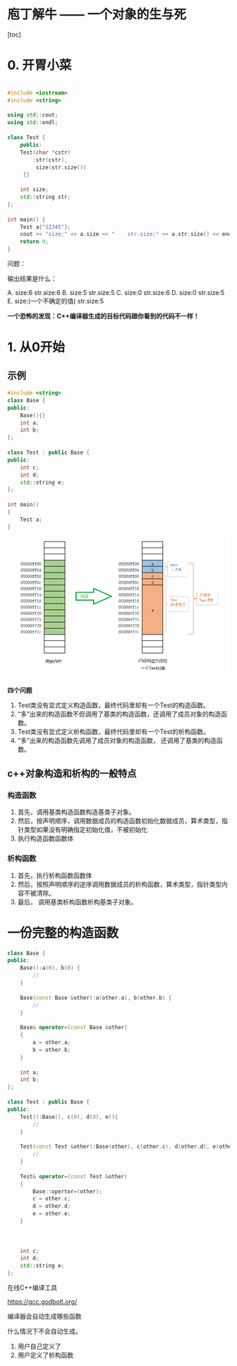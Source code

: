 # 庖丁解牛 —— 一个对象的生与死



[toc]

# 0. 开胃小菜

``` cpp

#include <iostream>
#include <string>

using std::cout;
using std::endl;

class Test {
    public:
    Test(char *cstr)
        :str(cstr),
         size(str.size())
     {}

    int size;
    std::string str;
};

int main() {
    Test a{"12345"};
    cout << "size:" << a.size << "    str.size:" << a.str.size() << endl;
    return 0;
}

```

问题：

输出结果是什么：

A.  size:6    str.size:6
B.  size:5    str.size:5
C.  size:0    str.size:6
D.  size:0    str.size:5
E.  size:(一个不确定的值)    str.size:5



**一个恐怖的发现：C++编译器生成的目标代码跟你看到的代码不一样！**

   



# 1. 从0开始

##  示例

```cpp
#include <string>
class Base {
public:
    Base(){}
    int a;
    int b;
};

class Test : public Base {
public:
    int c;
    int d;
    std::string e;
};

int main()
{
    Test a;
}
```

![构造对象](./构造过程.png)



**四个问题**

1. Test类没有显式定义构造函数，最终代码里却有一个Test的构造函数。
2. “多”出来的构造函数不但调用了基类的构造函数，还调用了成员对象的构造函数。
3. Test类没有显式定义析构函数，最终代码里却有一个Test的析构函数。
4. “多”出来的构造函数先调用了成员对象的构造函数， 还调用了基类的构造函数。



## c++对象构造和析构的一般特点



### 构造函数

1. 首先，调用基类构造函数构造基类子对象。
2. 然后，按声明顺序，调用数据成员的构造函数初始化数据成员，算术类型，指针类型如果没有明确指定初始化值，不被初始化
3. 执行构造函数函数体

### 析构函数

1. 首先，执行析构函数函数体
2. 然后，按照声明顺序的逆序调用数据成员的析构函数，算术类型，指针类型内容不被清除。
3. 最后， 调用基类析构函数析构基类子对象。

# 一份完整的构造函数

``` cpp
class Base {
public:
    Base():a(0), b(0) {
        //
    }
    
    Base(const Base &other):a(other.a), b(other.b) {
        //
    }
    
    Base& operator=(const Base &other)
    {
        a = other.a;
        b = other.b;
    }
    
    int a;
    int b;
};

class Test : public Base {
public:
    Test():Base(), c(0), d(0), e(){
        //
    }
    
    Test(const Test &other):Base(other), c(other.c), d(other.d), e(other.e) {
        //
    }
    
    Test& operator=(const Test &other)
    {
        Base::opertor=(other);
        c = other.c;
        d = other.d;
        e = other.e;
    }
        
        
    
    int c;
    int d;
    std::string e;
};
```

在线C++编译工具

https://gcc.godbolt.org/



编译器会自动生成哪些函数



什么情况下不会自动生成。



1. 用户自己定义了
2. 用户定义了析构函数
